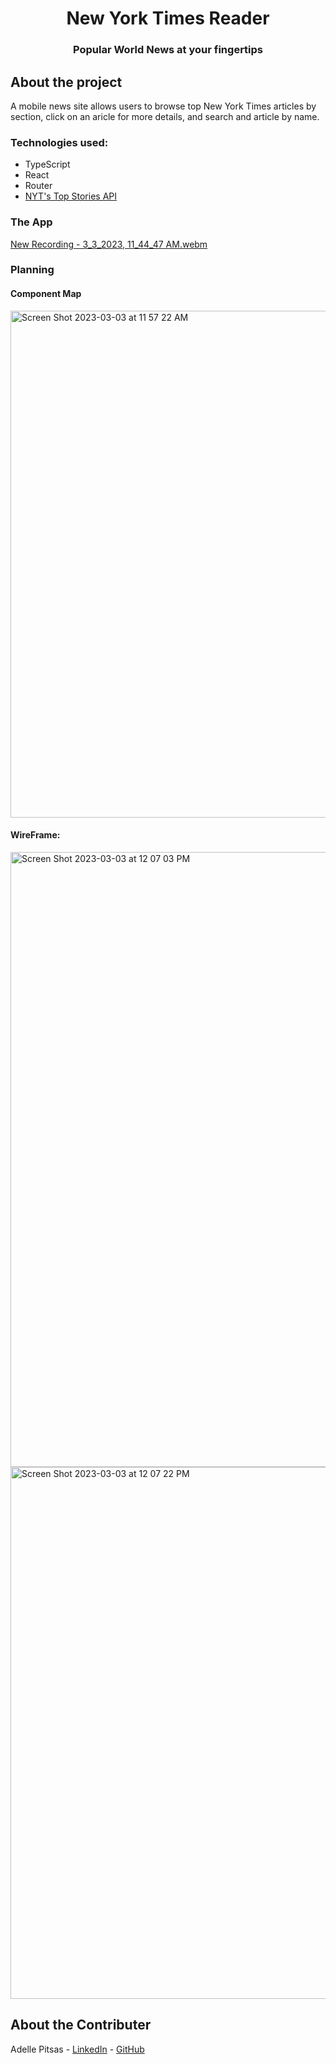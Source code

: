 <h1 align="center"> New York Times Reader </h1>

<h3 align="center">Popular World News at your fingertips<h3>

## About the project
A mobile news site allows users to browse top New York Times articles by section, click on an aricle for more details, and search and article by name.

### Technologies used:
- TypeScript
- React
- Router
- [NYT's Top Stories API](https://developer.nytimes.com/docs/top-stories-product/1/overview)

### The App
[New Recording - 3_3_2023, 11_44_47 AM.webm](https://user-images.githubusercontent.com/108096652/222778218-2988c866-601d-4b7b-ad79-84141c6303b8.webm)

### Planning

#### Component Map

<img width="811" alt="Screen Shot 2023-03-03 at 11 57 22 AM" src="https://user-images.githubusercontent.com/108096652/222780721-79e405a6-06c5-41d0-920b-17d85c0d3f66.png">

#### WireFrame:
<img width="984" alt="Screen Shot 2023-03-03 at 12 07 03 PM" src="https://user-images.githubusercontent.com/108096652/222783201-0f29dfe7-6d08-4071-9bbf-3abdf3d9af10.png">

<img width="851" alt="Screen Shot 2023-03-03 at 12 07 22 PM" src="https://user-images.githubusercontent.com/108096652/222783215-621a4838-08e8-4544-9d26-4f8ce44c081c.png">

## About the Contributer
Adelle Pitsas - [LinkedIn](https://www.linkedin.com/in/adelle-pitsas-461503183/) - [GitHub](https://github.com/Adelle-Pitsas)
